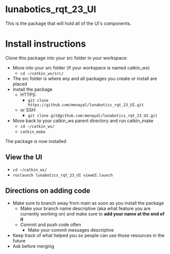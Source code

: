 
# lunabotics_rqt_23_UI

This is the package that will hold all of the UI's components. 


# Install instructions

Clone this package into your src folder in your workspace:
	
 - Move into your src folder (if your workspace is named catkin_ws)
	 - `cd ~/catkin_ws/src/`
 - The src folder is where any and all packages you create or install are placed
 -	Install the package
	 -	HTTPS:
		 -	`git clone https://github.com/menayal/lunabotics_rqt_23_UI.git`
	 -	or SSH:
		 -	`git clone git@github.com:menayal/lunabotics_rqt_23_UI.git`
 -	Move back to your catkin_ws parent directory and run catkin_make
	 -	`cd ~/catkin_ws/`
	 -	`catkin_make`

The package is now installed


## View the UI

 -	`cd ~/catkin_ws/`
 -	`roslaunch lunabotics_rqt_23_UI viewUI.launch`


##  Directions on adding code

 - Make sure to branch away from main as soon as you install the package
	 - Make your branch name descriptive (aka what feature you are currently working on) and make sure to **add your name at the end of it**
	 - Commit and push code often
		 - Make your commit messages descriptive
 - Keep track of what helped you so people can use those resources in the future
 - Ask before merging
